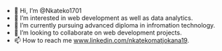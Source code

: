 - 👋 Hi, I’m @Nkateko1701
- 👀 I’m interested in web development as well as data analytics.
- 🌱 I’m currently pursuing advanced diploma in infromation technology.
- 💞️ I’m looking to collaborate on web development projects.
- 📫 How to reach me www.linkedin.com/nkatekomatjokana19.

<!---
Nkateko1701/Nkateko1701 is a ✨ special ✨ repository because its `README.md` (this file) appears on your GitHub profile.
You can click the Preview link to take a look at your changes.
--->

